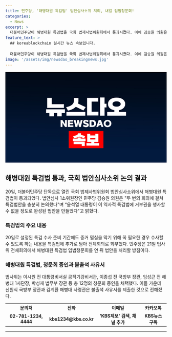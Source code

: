 ```yaml
---
title: 민주당, '해병대원 특검법' 법안심사소위 처리, 내일 입법청문회!
categories:
  - News
excerpt: >
  더불어민주당이 해병대원 특검법을 국회 법제사법위원회에서 통과시켰다. 이에 김승원 의원은 "역사적인 특검법안을 완성했다"며 회의 결과를 발표했다. 20일 특검 수사 준비 기간에 증거 멸실을 막기 위한 내용을 추가한 후 전체회의로 회부했으며, 21일 법사위 전체회의에서 입법청문회를 연 뒤 법안을 처리할 예정이다. 또한, 12명의 청문회 증인을 채택했는데, 신원식 국방부 장관과 김계환 해병대 사령관이 불출석 사유서를 제출한 것으로 전해졌다.
feature_text: >
  ## koreablockchain 실시간 뉴스 속보입니다.

  더불어민주당이 해병대원 특검법을 국회 법제사법위원회에서 통과시켰다. 이에 김승원 의원은 "역사적인 특검법안을 완성했다"며 회의 결과를 발표했다. 20일 특검 수사 준비 기간에 증거 멸실을 막기 위한 내용을 추가한 후 전체회의로 회부했으며, 21일 법사위 전체회의에서 입법청문회를 연 뒤 법안을 처리할 예정이다. 또한, 12명의 청문회 증인을 채택했는데, 신원식 국방부 장관과 김계환 해병대 사령관이 불출석 사유서를 제출한 것으로 전해졌다.
image: '/assets/img/newsdao_breakingnews.jpg'
---
```


<p><img src="/assets/img/newsdao_breakingnews.jpg" alt="koreablockchain 속보" /></p>

<h2 data-ke-size="size26">해병대원 특검법 통과, 국회 법안심사소위 논의 결과</h2>

<p data-ke-size="size16">20일, 더불어민주당 단독으로 열린 국회 법제사법위원회 법안심사소위에서 해병대원 특검법이 통과되었다. 법안심사 1소위원장인 민주당 김승원 의원은 "두 번의 회의에 걸쳐 특검법안을 충분히 논의했다"며 “윤석열 대통령이 이 역사적 특검법에 거부권을 행사할 수 없을 정도로 완성된 법안을 만들었다"고 밝혔다.</p>

<h3>특검법의 주요 내용</h3>

<p data-ke-size="size16">20일로 설정된 특검 수사 준비 기간에도 증거 멸실을 막기 위해 꼭 필요한 경우 수사할 수 있도록 하는 내용을 특검법에 추가로 담아 전체회의로 회부했다. 민주당은 21일 법사위 전체회의에서 해병대원 특검법 입법청문회를 연 뒤 법안을 처리할 방침이다.</p>

<h3>해병대원 특검법, 청문회 증인과 불출석 사유서</h3>

<p data-ke-size="size16">법사위는 이시원 전 대통령비서실 공직기강비서관, 이종섭 전 국방부 장관, 임성근 전 해병대 1사단장, 박성재 법무부 장관 등 총 12명의 청문회 증인을 채택했다. 이들 가운데 신원식 국방부 장관과 김계환 해병대 사령관은 불출석 사유서를 제출한 것으로 전해졌다.</p>

<table>
  <tr>
    <td style="text-align: center; height: 17px;"><b>문의처</b></td>
    <td style="text-align: center; height: 17px;"><b>전화</b></td>
    <td style="text-align: center; height: 17px;"><b>이메일</b></td>
    <td style="text-align: center; height: 17px;"><b>카카오톡</b></td>
  </tr>
  <tr>
    <td style="text-align: center; height: 17px;"><b>02-781-1234, 4444</b></td>
    <td style="text-align: center; height: 17px;"><b>kbs1234@kbs.co.kr</b></td>
    <td style="text-align: center; height: 17px;"><b>'KBS제보' 검색, 채널 추가</b></td>
    <td style="text-align: center; height: 17px;"><b>KBS뉴스 구독</b></td>
  </tr>
</table>

<hr>

